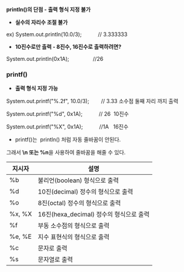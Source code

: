 **println()의 단점 - 출력 형식 지정 불가**

- **실수의 자리수 조절 불가**

ex) System.out.println(10.0/3);           // 3.333333

- **10진수로만 출력 - 8진수, 16진수로 출력하려면?**

System.out.println(0x1A);                //26

### **printf()**

- **출력 형식 지정 가능**

System.out.printf("%.2f", 10.0/3);        // 3.33 소수점 둘째 자리 까지 출력

System.out.printf("%d", 0x1A);           // 26  10진수

System.out.printf("%X", 0x1A);           //1A   16진수

- printf()는  println() 처럼 자동 줄바꿈이 안된다.

그래서 **\n 또는 %n**을 사용하여 줄바꿈을 해줄 수 있다. 

| 지시자 | 설명 |
| --- | --- |
| %b | 불리언(boolean) 형식으로 출력 |
| %d | 10진(decimal) 정수의 형식으로 출력 |
| %o | 8진(octal) 정수의 형식으로 출력 |
| %x, %X | 16진(hexa_decimal) 정수의 형식으로 출력 |
| %f | 부동 소수점의 형식으로 출력 |
| %e, %E | 지수 표현식의 형식으로 출력 |
| %c | 문자로 출력 |
| %s | 문자열로 출력 |
